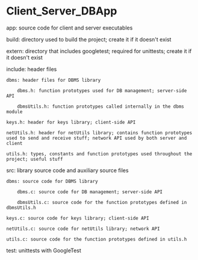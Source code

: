 # Client_Server_DBApp

app: source code for client and server executables

build: directory used to build the project; create it if it doesn't exist

extern: directory that includes googletest; required for unittests; create it if it doesn't exist

include: header files

    dbms: header files for DBMS library

        dbms.h: function prototypes used for DB management; server-side API

        dbmsUtils.h: function prototypes called internally in the dbms module

    keys.h: header for keys library; client-side API
    
    netUtils.h: header for netUtils library; contains function prototypes used to send and receive stuff; network API used by both server and client

    utils.h: types, constants and function prototypes used throughout the project; useful stuff

src: library source code and auxiliary source files

    dbms: source code for DBMS library

        dbms.c: source code for DB management; server-side API

        dbmsUtils.c: source code for the function prototypes defined in dbmsUtils.h

    keys.c: source code for keys library; client-side API
    
    netUtils.c: source code for netUtils library; network API

    utils.c: source code for the function prototypes defined in utils.h

test: unittests with GoogleTest
